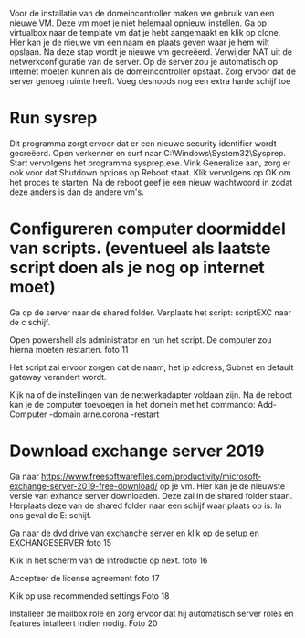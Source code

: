 Voor de installatie van de domeincontroller maken we gebruik van een nieuwe VM. Deze vm moet je niet helemaal opnieuw instellen. Ga op virtualbox naar de template vm dat je hebt aangemaakt en klik op clone. Hier kan je de nieuwe vm een naam en plaats geven waar je hem wilt opslaan. Na deze stap wordt je nieuwe vm gecreëerd.
Verwijder NAT uit de netwerkconfiguratie van de server.
Op de server zou je automatisch op internet moeten kunnen als de domeincontroller opstaat.
Zorg ervoor dat de server genoeg ruimte heeft. Voeg desnoods nog een extra harde schijf toe


# Run sysrep 
Dit programma zorgt ervoor dat er een nieuwe security identifier wordt gecreëerd. Open verkenner en surf naar C:\Windows\System32\Sysprep. Start vervolgens het programma sysprep.exe.
Vink Generalize aan, zorg er ook voor dat Shutdown options op Reboot staat. Klik vervolgens op OK om het proces te starten.
Na de reboot geef je een nieuw wachtwoord in zodat deze anders is dan de andere vm's.


# Configureren computer doormiddel van scripts. (eventueel als laatste script doen als je nog op internet moet)
Ga op de server naar de shared folder. Verplaats het script: scriptEXC naar de c schijf.

Open powershell als administrator en run het script. De computer zou hierna moeten restarten.
foto 11

Het script zal ervoor zorgen dat de naam, het ip address, Subnet en default gateway verandert wordt.

Kijk na of de instellingen van de netwerkadapter voldaan zijn.
Na de reboot kan je de computer toevoegen in het domein met het commando: Add-Computer -domain arne.corona -restart





# Download exchange server 2019
Ga naar https://www.freesoftwarefiles.com/productivity/microsoft-exchange-server-2019-free-download/ op je vm. Hier kan je de nieuwste versie van exhance server downloaden. Deze zal in de shared folder staan. Herplaats deze van de shared folder naar een schijf waar plaats op is. In ons geval de E: schijf.

Ga naar de dvd drive van exchanche server en klik op de setup en EXCHANGESERVER
foto 15

Klik in het scherm van de introductie op next.
foto 16

Accepteer de license agreement
foto 17

Klik op use recommended settings
Foto 18

Installeer de mailbox role en zorg ervoor dat hij automatisch server roles en features intalleert indien nodig. 
Foto 20
